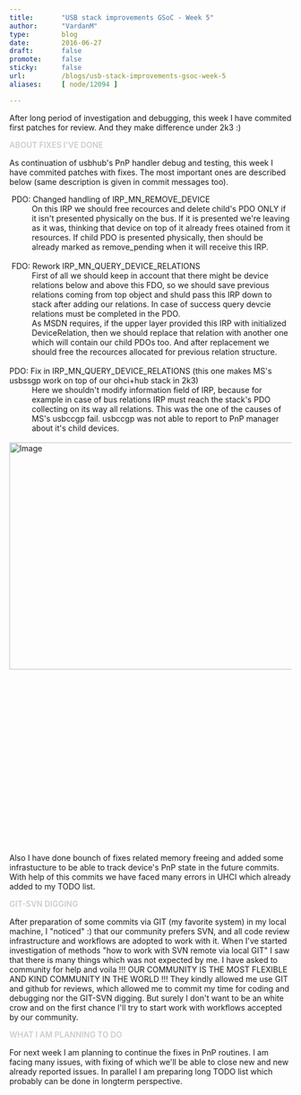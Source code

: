 ```yaml
---
title:       "USB stack improvements GSoC - Week 5"
author:      "VardanM"
type:        blog
date:        2016-06-27
draft:       false
promote:     false
sticky:      false
url:         /blogs/usb-stack-improvements-gsoc-week-5
aliases:     [ node/12094 ]

---
```


<p>After long period of investigation and debugging, this week I have commited first patches for review. And they make difference under 2k3 :)</p>
<p><span style="color: rgb(204, 204, 204); font-size: 1em; font-weight: 600; line-height: 18px; text-transform: uppercase;">About fixes I've done</span></p>
<p>As continuation of usbhub's PnP handler debug and testing, this week I have commited patches with fixes. The most important ones are described below (same description is given in commit messages too).</p>
<div>&nbsp;PDO: Changed handling of IRP_MN_REMOVE_DEVICE</div>
<div style="margin-left: 40px;">On this IRP we should free recources and delete child's PDO ONLY if it isn't presented physically on the bus. If it is presented we're leaving as it was, thinking that device on top of it already frees otained from it resources. If child PDO is presented physically, then should be already marked as remove_pending when it will receive this IRP.</div>
<div>&nbsp;</div>
<div>
	<div>&nbsp;FDO: Rework IRP_MN_QUERY_DEVICE_RELATIONS</div>
	<div style="margin-left: 40px;">First of all we should keep in account that there might be device relations below and above this FDO, so we should save previous relations coming from top object and shuld pass this IRP down to stack after adding our relations. In case of success query devcie relations must be completed in the PDO.</div>
	<div style="margin-left: 40px;">As MSDN requires, if the upper layer provided this IRP with initialized DeviceRelation, then we should replace that relation with another one which will contain our child PDOs too. And after replacement we should free the recources allocated for previous relation structure.</div>
	<div>
		<div>&nbsp;</div>
		<div>PDO: Fix in IRP_MN_QUERY_DEVICE_RELATIONS (this one makes MS's usbssgp work on top of our ohci+hub stack in 2k3)</div>
		<div style="margin-left: 40px;">Here we shouldn't modify information field of IRP, because for example in case of bus relations IRP must reach the stack's PDO collecting on its way all relations. This was the one of the causes of MS's usbccgp fail. usbccgp was not able to report to PnP manager about it's child devices.</div>
		<div style="margin-left: 40px;">&nbsp;</div>
		<img alt="Image" class="imgp_img" src="/sites/default/files/imagepicker/49145/Uaaantitled.png" style="float: left; width: 600px; height: 405px;">
		<div>&nbsp;</div>
	</div>
	<div>&nbsp;</div>
</div>
<p>&nbsp;</p>
<p>&nbsp;</p>
<p>&nbsp;</p>
<p>&nbsp;</p>
<p>&nbsp;</p>
<p>&nbsp;</p>
<p>&nbsp;</p>
<p>&nbsp;</p>
<p>&nbsp;</p>
<p>Also I have done bounch of fixes related memory freeing and added some infrastucture to be able to track device's PnP state in the future commits. With help of this commits we have faced many errors in UHCI which already added to my TODO list.</p>
<p><font color="#cccccc"><span style="font-weight: 600; line-height: 18px; text-transform: uppercase;">Git-svn digging</span></font></p>
<p>After preparation of some commits via GIT (my favorite system) in my local machine, I "noticed" :) that our community prefers SVN, and all code review infrastructure and workflows are adopted to work with it. When I've started investigation of methods "how to work with SVN remote via local GIT" I saw that there is many things which was not expected by me. I have asked to community for help and voila !!! OUR COMMUNITY IS THE MOST FLEXIBLE AND KIND COMMUNITY IN THE WORLD !!! They kindly allowed me use GIT and github for reviews, which allowed me to commit my time for coding and debugging nor the GIT-SVN digging. But surely I don't want to be an white crow and on the first chance I'll try to start work with workflows accepted by our community.</p>
<p><span style="color: rgb(204, 204, 204); font-weight: 600; line-height: 18px; text-transform: uppercase;">What I am planning to do</span></p>
<p>For next week I am planning to continue the fixes in PnP routines. I am facing many issues, with fixing of which we'll be able to close new and new already reported issues. In parallel I am preparing long TODO list which probably can be done in longterm perspective.</p>

